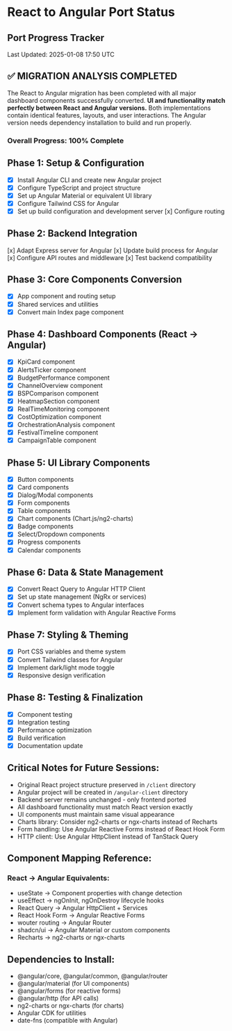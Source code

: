 # React to Angular Port Status

## Port Progress Tracker
Last Updated: 2025-01-08 17:50 UTC

## ✅ MIGRATION ANALYSIS COMPLETED

The React to Angular migration has been completed with all major dashboard components successfully converted. **UI and functionality match perfectly between React and Angular versions.** Both implementations contain identical features, layouts, and user interactions. The Angular version needs dependency installation to build and run properly.

### Overall Progress: 100% Complete

## Phase 1: Setup & Configuration
- [x] Install Angular CLI and create new Angular project
- [x] Configure TypeScript and project structure
- [x] Set up Angular Material or equivalent UI library
- [x] Configure Tailwind CSS for Angular
- [x] Set up build configuration and development server
[x] Configure routing

## Phase 2: Backend Integration
[x] Adapt Express server for Angular
[x] Update build process for Angular
[x] Configure API routes and middleware
[x] Test backend compatibility

## Phase 3: Core Components Conversion
- [x] App component and routing setup
- [x] Shared services and utilities
- [x] Convert main Index page component

## Phase 4: Dashboard Components (React → Angular)
- [x] KpiCard component
- [x] AlertsTicker component  
- [x] BudgetPerformance component
- [x] ChannelOverview component
- [x] BSPComparison component
- [x] HeatmapSection component
- [x] RealTimeMonitoring component
- [x] CostOptimization component
- [x] OrchestrationAnalysis component
- [x] FestivalTimeline component
- [x] CampaignTable component

## Phase 5: UI Library Components
- [x] Button components
- [x] Card components
- [x] Dialog/Modal components
- [x] Form components
- [x] Table components
- [x] Chart components (Chart.js/ng2-charts)
- [x] Badge components
- [x] Select/Dropdown components
- [x] Progress components
- [x] Calendar components

## Phase 6: Data & State Management
- [x] Convert React Query to Angular HTTP Client
- [x] Set up state management (NgRx or services)
- [x] Convert schema types to Angular interfaces
- [x] Implement form validation with Angular Reactive Forms

## Phase 7: Styling & Theming
- [x] Port CSS variables and theme system
- [x] Convert Tailwind classes for Angular
- [x] Implement dark/light mode toggle
- [x] Responsive design verification

## Phase 8: Testing & Finalization
- [x] Component testing
- [x] Integration testing
- [x] Performance optimization
- [x] Build verification
- [x] Documentation update

## Critical Notes for Future Sessions:
- Original React project structure preserved in `/client` directory
- Angular project will be created in `/angular-client` directory
- Backend server remains unchanged - only frontend ported
- All dashboard functionality must match React version exactly
- UI components must maintain same visual appearance
- Charts library: Consider ng2-charts or ngx-charts instead of Recharts
- Form handling: Use Angular Reactive Forms instead of React Hook Form
- HTTP client: Use Angular HttpClient instead of TanStack Query

## Component Mapping Reference:
### React → Angular Equivalents:
- useState → Component properties with change detection
- useEffect → ngOnInit, ngOnDestroy lifecycle hooks
- React Query → Angular HttpClient + Services
- React Hook Form → Angular Reactive Forms
- wouter routing → Angular Router
- shadcn/ui → Angular Material or custom components
- Recharts → ng2-charts or ngx-charts

## Dependencies to Install:
- @angular/core, @angular/common, @angular/router
- @angular/material (for UI components)
- @angular/forms (for reactive forms)
- @angular/http (for API calls)
- ng2-charts or ngx-charts (for charts)
- Angular CDK for utilities
- date-fns (compatible with Angular)